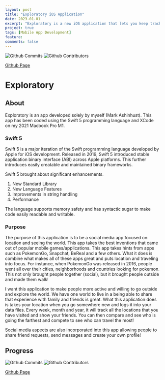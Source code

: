 ```yaml
---
layout: post
title: "Exploratory iOS Application"
date: 2023-01-01
excerpt: "Exploratory is a new iOS application that lets you keep track of where you have traveled and your friends! Compare your recent locations or where you've traveled all year. Compete with your friends to see who went the farthest away from home or who traveled the most throughout the year!"
project: true
tags: [Mobile App Development]
feature:
comments: false
---
```


![Github Commits](https://img.shields.io/github/last-commit/Markay12/pynq-finn-FPGA?color=orange&label=Last%20Commit&style=plastic)
![Github Contributors](https://img.shields.io/github/contributors/Markay12/pynq-finn-fpga?label=Contributors)

[Github Page](github.com/Markay12/pynq-finn-FPGA)


# Exploratory

## About

Exploratory is an app developed solely by myself (Mark Ashinhust). This app has been coded using the Swift 5 programming language and XCode on my 2021 Macbook Pro M1.

### Swift 5 

Swift 5 is a major iteration of the Swift programming language developed by Apple for iOS development. Released in 2019, Swift 5 introduced stable application binary interface (ABI) across Apple platforms. This further introduces easily creatable and maintained binary frameworks. 

Swift 5 brought about significant enhancements. 

1. New Standard Library
2. New Language Features
3. Improvements in string handling
4. Performance

The language supports memory safety and has syntactic sugar to make code easily readable and writable. 

### Purpose 

The purpose of this application is to be a social media app focused on location and seeing the world. This app takes the best inventions that came out of popular mobile games/applications. This app takes hints from apps such as PokemonGo, Snapchat, BeReal and a few others. What it does is combine what makes all of these apps great and puts location and traveling into focus. For instance, when PokemonGo was released in 2016, people went all over their cities, neighborhoods and countries looking for pokemon. This not only brought people together (social), but it brought people outside and made them walk! 

I want this application to make people more active and willing to go outside and explore the world. We have one world to live in a being able to share that experience with family and friends is great. What this application does is takes your location when you go somewhere new and logs it into your data files. Every week, month and year, it will track all the locations that you have visited and show your friends. You can then compare and see who is going the farthest and compete to see who can travel the most! 

Social media aspects are also incorporated into this app allowing people to share friend requests, send messages and create your own profile! 

## Progress


![Github Commits](https://img.shields.io/github/last-commit/Markay12/pynq-finn-FPGA?color=orange&label=Last%20Commit&style=plastic)
![Github Contributors](https://img.shields.io/github/contributors/Markay12/pynq-finn-fpga?label=Contributors)

[Github Page](github.com/Markay12/pynq-finn-FPGA)
